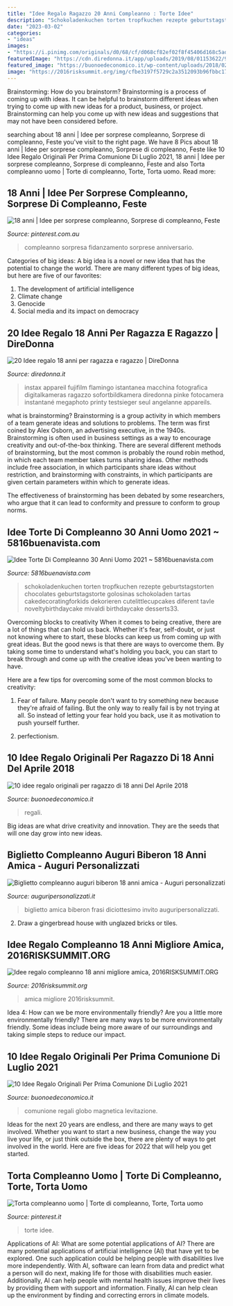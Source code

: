 ```yaml
---
title: "Idee Regalo Ragazzo 20 Anni Compleanno : Torte Idee"
description: "Schokoladenkuchen torten tropfkuchen rezepte geburtstagstorten chocolates geburtstagstorte golosinas schokoladen tartas cakedecoratingforkids dekorieren cutelittlecupcakes diferent tavle noveltybirthdaycake mivaldi birthdaycake desserts33"
date: "2023-03-02"
categories:
- "ideas"
images:
- "https://i.pinimg.com/originals/d0/68/cf/d068cf82ef02f8f45406d168c5add182.jpg"
featuredImage: "https://cdn.diredonna.it/app/uploads/2019/08/01153622/920190801013617_b3e0f802fca32827e79098c8cdf940e520190801013617_db07705df814aa210653e2a68f776c57.jpg"
featured_image: "https://buonoedeconomico.it/wp-content/uploads/2018/02/1.-Globo-C-levitazione-magnetica-a-forma-di-sfera.jpg"
image: "https://2016risksummit.org/img/cfbe3197f5729c2a3512093b96fbbc17.jpg"
---
```



Brainstorming: How do you brainstorm?
Brainstorming is a process of coming up with ideas. It can be helpful to brainstorm different ideas when trying to come up with new ideas for a product, business, or project. Brainstorming can help you come up with new ideas and suggestions that may not have been considered before.

	

		
searching about 18 anni | Idee per sorprese compleanno, Sorprese di compleanno, Feste you've visit to the right page. We have 8 Pics about 18 anni | Idee per sorprese compleanno, Sorprese di compleanno, Feste like 10 Idee Regalo Originali Per Prima Comunione Di Luglio 2021, 18 anni | Idee per sorprese compleanno, Sorprese di compleanno, Feste and also Torta compleanno uomo | Torte di compleanno, Torte, Torta uomo. Read more:
		
    
## 18 Anni | Idee Per Sorprese Compleanno, Sorprese Di Compleanno, Feste

<img loading=lazy src="https://i.pinimg.com/originals/d0/68/cf/d068cf82ef02f8f45406d168c5add182.jpg" onerror="this.onerror=null;this.src='https://tse3.mm.bing.net/th?id=OIP.ZXraN4moDelFwk3tO--XXgHaJ4&amp;pid=15.1';" alt="18 anni | Idee per sorprese compleanno, Sorprese di compleanno, Feste">

_Source: pinterest.com.au_

>compleanno sorpresa fidanzamento sorprese anniversario. 

	

Categories of big ideas:
A big idea is a novel or new idea that has the potential to change the world. There are many different types of big ideas, but here are five of our favorites: 
1. The development of artificial intelligence 
2. Climate change 
3. Genocide 
4. Social media and its impact on democracy 

    
## 20 Idee Regalo 18 Anni Per Ragazza E Ragazzo | DireDonna

<img loading=lazy src="https://cdn.diredonna.it/app/uploads/2019/08/01153622/920190801013617_b3e0f802fca32827e79098c8cdf940e520190801013617_db07705df814aa210653e2a68f776c57.jpg" onerror="this.onerror=null;this.src='https://tse1.mm.bing.net/th?id=OIP.RTgRKFUbfqxZfgpulyd7PQHaHa&amp;pid=15.1';" alt="20 Idee regalo 18 anni per ragazza e ragazzo | DireDonna">

_Source: diredonna.it_

>instax appareil fujifilm flamingo istantanea macchina fotografica digitalkameras ragazzo sofortbildkamera diredonna pinke fotocamera instantané megaphoto printy testsieger seul angelanne appareils. 

	

what is brainstorming?
Brainstorming is a group activity in which members of a team generate ideas and solutions to problems. The term was first coined by Alex Osborn, an advertising executive, in the 1940s. Brainstorming is often used in business settings as a way to encourage creativity and out-of-the-box thinking. 
There are several different methods of brainstorming, but the most common is probably the round robin method, in which each team member takes turns sharing ideas. Other methods include free association, in which participants share ideas without restriction, and brainstorming with constraints, in which participants are given certain parameters within which to generate ideas. 

The effectiveness of brainstorming has been debated by some researchers, who argue that it can lead to conformity and pressure to conform to group norms.

    
## Idee Torte Di Compleanno 30 Anni Uomo 2021 ~ 5816buenavista.com

<img loading=lazy src="https://i.pinimg.com/originals/c6/99/b8/c699b8074db893113edac86ae73658e2.jpg" onerror="this.onerror=null;this.src='https://tse2.mm.bing.net/th?id=OIP.3S4TeBB1ynijs-kODaKNbgHaIA&amp;pid=15.1';" alt="Idee Torte Di Compleanno 30 Anni Uomo 2021 ~ 5816buenavista.com">

_Source: 5816buenavista.com_

>schokoladenkuchen torten tropfkuchen rezepte geburtstagstorten chocolates geburtstagstorte golosinas schokoladen tartas cakedecoratingforkids dekorieren cutelittlecupcakes diferent tavle noveltybirthdaycake mivaldi birthdaycake desserts33. 

	

Overcoming blocks to creativity
When it comes to being creative, there are a lot of things that can hold us back. Whether it's fear, self-doubt, or just not knowing where to start, these blocks can keep us from coming up with great ideas.
But the good news is that there are ways to overcome them. By taking some time to understand what's holding you back, you can start to break through and come up with the creative ideas you've been wanting to have.

Here are a few tips for overcoming some of the most common blocks to creativity:

1. Fear of failure. Many people don't want to try something new because they're afraid of failing. But the only way to really fail is by not trying at all. So instead of letting your fear hold you back, use it as motivation to push yourself further.

2. perfectionism.

    
## 10 Idee Regalo Originali Per Ragazzo Di 18 Anni Del Aprile 2018

<img loading=lazy src="https://buonoedeconomico.it/wp-content/uploads/2018/02/2.-ONCHOICE-Chiavetta-16GB-Pendrive-USB-Flash-Drive.jpg" onerror="this.onerror=null;this.src='https://tse2.mm.bing.net/th?id=OIP.3Kquzrxi0P9twX6TFD1XQAAAAA&amp;pid=15.1';" alt="10 idee regalo originali per ragazzo di 18 anni Del Aprile 2018">

_Source: buonoedeconomico.it_

>regali. 

	

Big ideas are what drive creativity and innovation. They are the seeds that will one day grow into new ideas.

    
## Biglietto Compleanno Auguri Biberon 18 Anni Amica - Auguri Personalizzati

<img loading=lazy src="http://www.auguripersonalizzati.it/1159-thickbox_default/biglietto-compleanno-auguri-biberon-18-anni-amica.jpg" onerror="this.onerror=null;this.src='https://tse1.mm.bing.net/th?id=OIP.k-y-DcrxL5Y1zfArZLJ2JQHaJk&amp;pid=15.1';" alt="Biglietto compleanno auguri biberon 18 anni amica - Auguri personalizzati">

_Source: auguripersonalizzati.it_

>biglietto amica biberon frasi diciottesimo invito auguripersonalizzati. 

	

2. Draw a gingerbread house with unglazed bricks or tiles.

    
## Idee Regalo Compleanno 18 Anni Migliore Amica, 2016RISKSUMMIT.ORG

<img loading=lazy src="https://2016risksummit.org/img/cfbe3197f5729c2a3512093b96fbbc17.jpg" onerror="this.onerror=null;this.src='https://tse4.mm.bing.net/th?id=OIP.0mTSq5YVDuR-9_jemhtZRgHaDq&amp;pid=15.1';" alt="Idee regalo compleanno 18 anni migliore amica, 2016RISKSUMMIT.ORG">

_Source: 2016risksummit.org_

>amica migliore 2016risksummit. 

	

Idea 4: How can we be more environmentally friendly?
Are you a little more environmentally friendly? There are many ways to be more environmentally friendly. Some ideas include being more aware of our surroundings and taking simple steps to reduce our impact.

    
## 10 Idee Regalo Originali Per Prima Comunione Di Luglio 2021

<img loading=lazy src="https://buonoedeconomico.it/wp-content/uploads/2018/02/1.-Globo-C-levitazione-magnetica-a-forma-di-sfera.jpg" onerror="this.onerror=null;this.src='https://tse3.mm.bing.net/th?id=OIP.fk5uyqot_eMuhANf85I8rwAAAA&amp;pid=15.1';" alt="10 Idee Regalo Originali Per Prima Comunione Di Luglio 2021">

_Source: buonoedeconomico.it_

>comunione regali globo magnetica levitazione. 

	

Ideas for the next 20 years are endless, and there are many ways to get involved. Whether you want to start a new business, change the way you live your life, or just think outside the box, there are plenty of ways to get involved in the world. Here are five ideas for 2022 that will help you get started.

    
## Torta Compleanno Uomo | Torte Di Compleanno, Torte, Torta Uomo

<img loading=lazy src="https://i.pinimg.com/originals/84/43/36/84433643211d13486f67cffe9714e061.jpg" onerror="this.onerror=null;this.src='https://tse1.mm.bing.net/th?id=OIP.wrfWUCYx7uF4SbeFlm3d5wHaNK&amp;pid=15.1';" alt="Torta compleanno uomo | Torte di compleanno, Torte, Torta uomo">

_Source: pinterest.it_

>torte idee. 

	

Applications of AI: What are some potential applications of AI?
There are many potential applications of artificial intelligence (AI) that have yet to be explored. One such application could be helping people with disabilities live more independently. With AI, software can learn from data and predict what a person will do next, making life for those with disabilities much easier. Additionally, AI can help people with mental health issues improve their lives by providing them with support and information. Finally, AI can help clean up the environment by finding and correcting errors in climate models.

